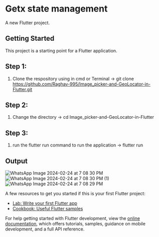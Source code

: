 # Getx state management

A new Flutter project.

## Getting Started

This project is a starting point for a Flutter application.

## Step 1:

1. Clone the respository using in cmd or Terminal
   -> git clone https://github.com/Raghav-995/Image_picker-and-GeoLocator-in-Flutter.git
   
## Step 2:

1. Change the directory
  -> cd Image_picker-and-GeoLocator-in-Flutter

## Step 3:

 1. run the flutter run command to run the application
    -> flutter run

## Output
![WhatsApp Image 2024-02-24 at 7 08 30 PM](https://github.com/Raghav-995/Image_picker-and-GeoLocator-in-Flutter/assets/139675343/9fef6e8b-60a6-400b-ac74-31fdb72a1930)
![WhatsApp Image 2024-02-24 at 7 08 30 PM (1)](https://github.com/Raghav-995/Image_picker-and-GeoLocator-in-Flutter/assets/139675343/9803b48c-d9e3-4270-a195-4d9e0d1e9f6c)
![WhatsApp Image 2024-02-24 at 7 08 29 PM](https://github.com/Raghav-995/Image_picker-and-GeoLocator-in-Flutter/assets/139675343/700e8ef6-598a-4bd5-b71c-9c4f911095a5)


A few resources to get you started if this is your first Flutter project:

- [Lab: Write your first Flutter app](https://docs.flutter.dev/get-started/codelab)
- [Cookbook: Useful Flutter samples](https://docs.flutter.dev/cookbook)

For help getting started with Flutter development, view the
[online documentation](https://docs.flutter.dev/), which offers tutorials,
samples, guidance on mobile development, and a full API reference.
